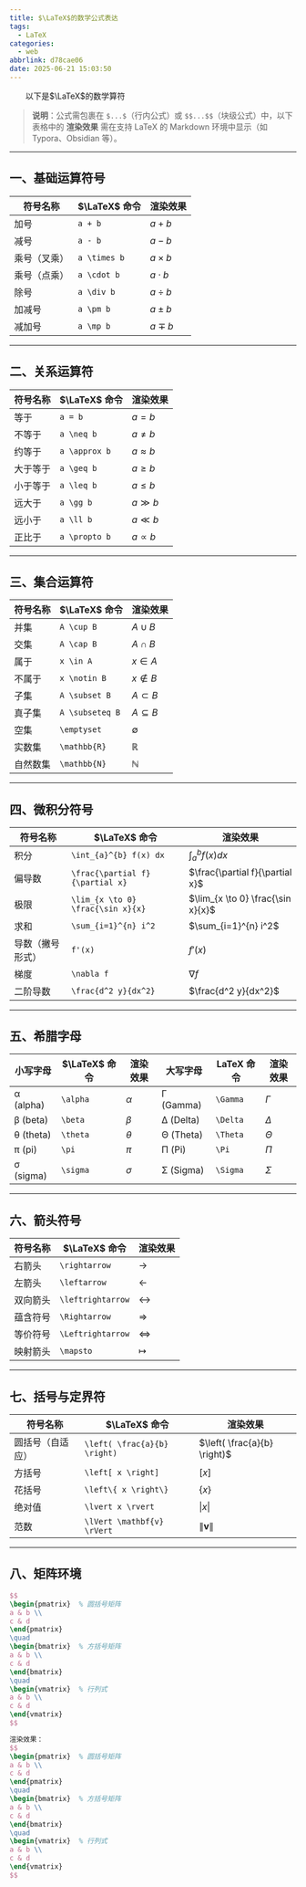 ```yaml
---
title: $\LaTeX$的数学公式表达
tags:
  - LaTeX
categories:
  - web
abbrlink: d78cae06
date: 2025-06-21 15:03:50
---
```

&emsp;&emsp;以下是$\LaTeX$的数学算符

> **说明**：公式需包裹在 `$...$`（行内公式）或 `$$...$$`（块级公式）中，以下表格中的 **渲染效果** 需在支持 LaTeX 的 Markdown 环境中显示（如 Typora、Obsidian 等）。

---

## 一、基础运算符号
| 符号名称       | $\LaTeX$ 命令      | 渲染效果         |
|----------------|----------------|------------------|
| 加号           | `a + b`        | $a + b$          |
| 减号           | `a - b`        | $a - b$          |
| 乘号（叉乘）   | `a \times b`   | $a \times b$     |
| 乘号（点乘）   | `a \cdot b`    | $a \cdot b$      |
| 除号           | `a \div b`     | $a \div b$       |
| 加减号         | `a \pm b`      | $a \pm b$        |
| 减加号         | `a \mp b`      | $a \mp b$        |

---

## 二、关系运算符
| 符号名称       | $\LaTeX$ 命令      | 渲染效果         |
|----------------|----------------|------------------|
| 等于           | `a = b`        | $a = b$          |
| 不等于         | `a \neq b`     | $a \neq b$       |
| 约等于         | `a \approx b`  | $a \approx b$    |
| 大于等于       | `a \geq b`     | $a \geq b$       |
| 小于等于       | `a \leq b`     | $a \leq b$       |
| 远大于         | `a \gg b`      | $a \gg b$        |
| 远小于         | `a \ll b`      | $a \ll b$        |
| 正比于         | `a \propto b`  | $a \propto b$    |

---

## 三、集合运算符
| 符号名称       | $\LaTeX$ 命令          | 渲染效果             |
|----------------|--------------------|----------------------|
| 并集           | `A \cup B`         | $A \cup B$          |
| 交集           | `A \cap B`         | $A \cap B$          |
| 属于           | `x \in A`          | $x \in A$           |
| 不属于         | `x \notin B`       | $x \notin B$        |
| 子集           | `A \subset B`      | $A \subset B$       |
| 真子集         | `A \subseteq B`    | $A \subseteq B$     |
| 空集           | `\emptyset`        | $\emptyset$         |
| 实数集         | `\mathbb{R}`       | $\mathbb{R}$        |
| 自然数集       | `\mathbb{N}`       | $\mathbb{N}$        |

---

## 四、微积分符号
| 符号名称         | $\LaTeX$ 命令                 | 渲染效果                  |
|------------------|---------------------------|---------------------------|
| 积分             | `\int_{a}^{b} f(x) dx`    | $\int_{a}^{b} f(x) dx$    |
| 偏导数           | `\frac{\partial f}{\partial x}` | $\frac{\partial f}{\partial x}$ |
| 极限             | `\lim_{x \to 0} \frac{\sin x}{x}` | $\lim_{x \to 0} \frac{\sin x}{x}$ |
| 求和             | `\sum_{i=1}^{n} i^2`      | $\sum_{i=1}^{n} i^2$      |
| 导数（撇号形式） | `f'(x)`                   | $f'(x)$                   |
| 梯度             | `\nabla f`                | $\nabla f$                |
| 二阶导数         | `\frac{d^2 y}{dx^2}`      | $\frac{d^2 y}{dx^2}$      |

---

## 五、希腊字母
| 小写字母 | $\LaTeX$ 命令 | 渲染效果 | 大写字母 | LaTeX 命令 | 渲染效果 |
|----------|------------|----------|----------|------------|----------|
| α (alpha) | `\alpha`   | $\alpha$ | Γ (Gamma) | `\Gamma`   | $\Gamma$ |
| β (beta)  | `\beta`    | $\beta$  | Δ (Delta) | `\Delta`   | $\Delta$ |
| θ (theta) | `\theta`   | $\theta$ | Θ (Theta) | `\Theta`   | $\Theta$ |
| π (pi)    | `\pi`      | $\pi$    | Π (Pi)    | `\Pi`      | $\Pi$    |
| σ (sigma) | `\sigma`   | $\sigma$ | Σ (Sigma) | `\Sigma`   | $\Sigma$ |

---

## 六、箭头符号
| 符号名称   | $\LaTeX$ 命令         | 渲染效果            |
|------------|-------------------|---------------------|
| 右箭头     | `\rightarrow`    | $\rightarrow$       |
| 左箭头     | `\leftarrow`     | $\leftarrow$        |
| 双向箭头   | `\leftrightarrow`| $\leftrightarrow$   |
| 蕴含符号   | `\Rightarrow`    | $\Rightarrow$       |
| 等价符号   | `\Leftrightarrow`| $\Leftrightarrow$   |
| 映射箭头   | `\mapsto`        | $\mapsto$           |

---

## 七、括号与定界符
| 符号名称       | $\LaTeX$ 命令                     | 渲染效果                     |
|----------------|--------------------------------|------------------------------|
| 圆括号（自适应）| `\left( \frac{a}{b} \right)`   | $\left( \frac{a}{b} \right)$  |
| 方括号         | `\left[ x \right]`             | $\left[ x \right]$            |
| 花括号         | `\left\{ x \right\}`           | $\left\{ x \right\}$          |
| 绝对值         | `\lvert x \rvert`              | $\lvert x \rvert$             |
| 范数           | `\lVert \mathbf{v} \rVert`     | $\lVert \mathbf{v} \rVert$    |

---

## 八、矩阵环境
```latex
$$ 
\begin{pmatrix}  % 圆括号矩阵
a & b \\
c & d 
\end{pmatrix}
\quad
\begin{bmatrix}  % 方括号矩阵
a & b \\
c & d 
\end{bmatrix}
\quad
\begin{vmatrix}  % 行列式
a & b \\
c & d 
\end{vmatrix}
$$

渲染效果：
$$ 
\begin{pmatrix}  % 圆括号矩阵
a & b \\
c & d 
\end{pmatrix}
\quad
\begin{bmatrix}  % 方括号矩阵
a & b \\
c & d 
\end{bmatrix}
\quad
\begin{vmatrix}  % 行列式
a & b \\
c & d 
\end{vmatrix}
$$
